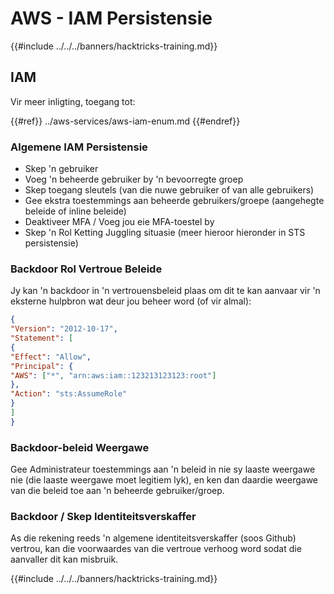 # AWS - IAM Persistensie

{{#include ../../../banners/hacktricks-training.md}}

## IAM

Vir meer inligting, toegang tot:

{{#ref}}
../aws-services/aws-iam-enum.md
{{#endref}}

### Algemene IAM Persistensie

- Skep 'n gebruiker
- Voeg 'n beheerde gebruiker by 'n bevoorregte groep
- Skep toegang sleutels (van die nuwe gebruiker of van alle gebruikers)
- Gee ekstra toestemmings aan beheerde gebruikers/groepe (aangehegte beleide of inline beleide)
- Deaktiveer MFA / Voeg jou eie MFA-toestel by
- Skep 'n Rol Ketting Juggling situasie (meer hieroor hieronder in STS persistensie)

### Backdoor Rol Vertroue Beleide

Jy kan 'n backdoor in 'n vertrouensbeleid plaas om dit te kan aanvaar vir 'n eksterne hulpbron wat deur jou beheer word (of vir almal):
```json
{
"Version": "2012-10-17",
"Statement": [
{
"Effect": "Allow",
"Principal": {
"AWS": ["*", "arn:aws:iam::123213123123:root"]
},
"Action": "sts:AssumeRole"
}
]
}
```
### Backdoor-beleid Weergawe

Gee Administrateur toestemmings aan 'n beleid in nie sy laaste weergawe nie (die laaste weergawe moet legitiem lyk), en ken dan daardie weergawe van die beleid toe aan 'n beheerde gebruiker/groep.

### Backdoor / Skep Identiteitsverskaffer

As die rekening reeds 'n algemene identiteitsverskaffer (soos Github) vertrou, kan die voorwaardes van die vertroue verhoog word sodat die aanvaller dit kan misbruik. 

{{#include ../../../banners/hacktricks-training.md}}
